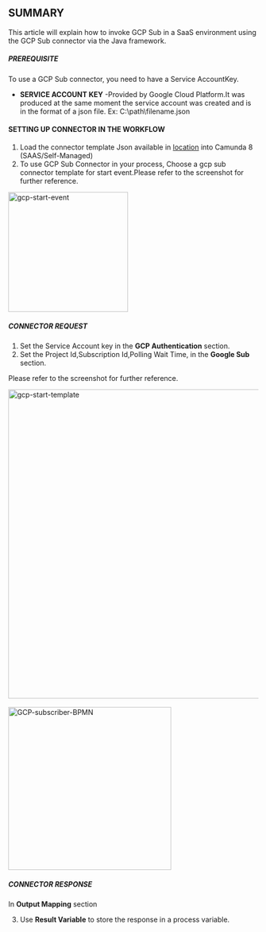 ## SUMMARY
This article will explain how to invoke GCP Sub in a SaaS environment using the GCP Sub connector via the Java framework.

##### **PREREQUISITE**

To use a GCP Sub connector, you need to have a Service AccountKey. 
- **SERVICE ACCOUNT KEY** -Provided by Google Cloud Platform.It was produced at the same moment the service account was created and is in the format of a json file.
  Ex: C:\path\filename.json
#### **SETTING UP CONNECTOR IN THE WORKFLOW**
  1. Load the connector template Json available in [location](element-templates/gcp-sub-start-event-connector.json) into Camunda 8 (SAAS/Self-Managed)
  2. To use GCP Sub Connector in your process, Choose a gcp sub  connector template for start event.Please refer to the screenshot for further reference.           

<img width="241" alt="gcp-start-event" src="https://github.com/user-attachments/assets/fb29e4a9-03be-4fe7-92ac-de556efd0550">

##### **CONNECTOR REQUEST**
1. Set the Service Account key in the **GCP Authentication** section.
2. Set the Project Id,Subscription Id,Polling Wait Time, in the **Google Sub** section.
   
Please refer to the screenshot for further reference.

<img width="622" alt="gcp-start-template" src="https://github.com/user-attachments/assets/5d6664b6-95f8-476c-bfe4-8f1820b05d18">
<br /> 
<br /> 

<img width="328" alt="GCP-subscriber-BPMN" src="https://github.com/user-attachments/assets/f67322dc-e11f-4b83-9dc5-dd5d6b5956a4">

##### **CONNECTOR RESPONSE**
In **Output Mapping** section

3. Use **Result Variable** to store the response in a process variable.
